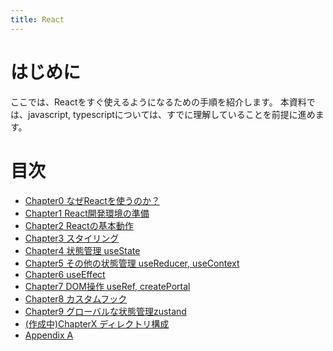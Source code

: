 ```yaml
---
title: React
---
```


# はじめに

ここでは、Reactをすぐ使えるようになるための手順を紹介します。
本資料では、javascript, typescriptについては、すでに理解していることを前提に進めます。


# 目次

- [Chapter0 なぜReactを使うのか？](./chapters/chapter0.md)
- [Chapter1 React開発環境の準備](./chapters/chapter1.md)
- [Chapter2 Reactの基本動作](./chapters/chapter2.md)
- [Chapter3 スタイリング](./chapters/chapter3.md)
- [Chapter4 状態管理 useState](./chapters/chapter4.md)
- [Chapter5 その他の状態管理 useReducer, useContext](./chapters/chapter5.md)
- [Chapter6 useEffect](./chapters/chapter6.md)
- [Chapter7 DOM操作 useRef, createPortal](./chapters/chapter7.md)
- [Chapter8 カスタムフック](./chapters/chapter8.md)
- [Chapter9 グローバルな状態管理zustand](./chapters/chapter9.md)
- [(作成中)ChapterX ディレクトリ構成](.)
- [Appendix A](./chapters/AppendixA.md)
